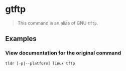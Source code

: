 # gtftp

> This command is an alias of GNU `tftp`.

## Examples

### View documentation for the original command

```bash
tldr [-p|--platform] linux tftp
```
